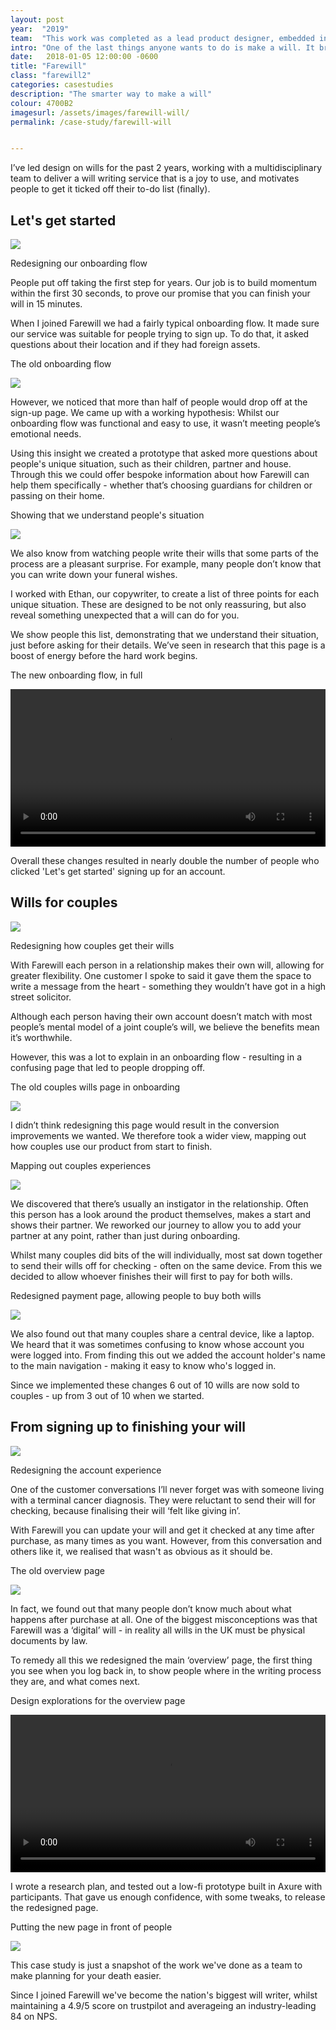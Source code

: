 ```yaml
---
layout: post
year:  "2019"
team:  "This work was completed as a lead product designer, embedded in a multidisciplinary product team. Working closely with Clare Ridd, Tam Finlay, Ethan Lott, and many many others. Very special shout out to Louis Buck who does all our illustrations."
intro: "One of the last things anyone wants to do is make a will. It brings to mind a depressing mix of admin and considering your mortality. How do you create a product experience that helps people get past all that?"
date:   2018-01-05 12:00:00 -0600
title: "Farewill"
class: "farewill2"
categories: casestudies
description: "The smarter way to make a will"
colour: 4700B2
imagesurl: /assets/images/farewill-will/
permalink: /case-study/farewill-will


---
```


I’ve led design on wills for the past 2 years, working with a multidisciplinary team to deliver a will writing service that is a joy to use, and motivates people to get it ticked off their to-do list (finally).


<div class="image-contain title">
<h2>Let's get started</h2>
<div class="screen"><img src="{{page.imagesurl}}wills-landing.png"></div>
<p class="caption">Redesigning our onboarding flow</p>
</div>


People put off taking the first step for years. Our job is to build momentum within the first 30 seconds, to prove our promise that you can finish your will in 15 minutes. 

When I joined Farewill we had a fairly typical onboarding flow. It made sure our service was suitable for people trying to sign up. To do that, it asked questions about their location and if they had foreign assets.

<div class="image-contain">
<p class="caption">The old onboarding flow</p>
<div class="screen"><img src="{{page.imagesurl}}onboarding-old.png"></div>
</div>

However, we noticed that more than half of people would drop off at the sign-up page. We came up with a working hypothesis: Whilst our onboarding flow was functional and easy to use, it wasn’t meeting people’s emotional needs. 

Using this insight we created a prototype that asked more questions about people's unique situation, such as their children, partner and house. Through this we could offer bespoke information about how Farewill can help them specifically - whether that’s choosing guardians for children or passing on their home. 


<div class="image-contain">
<p class="caption">Showing that we understand people's situation</p>
<div class="screen"><img src="{{page.imagesurl}}benefits.png"></div>
</div>


We also know from watching people write their wills that some parts of the process are a pleasant surprise. For example, many people don’t know that you can write down your funeral wishes. 

I worked with Ethan, our copywriter, to create a list of three points for each unique situation. These are designed to be not only reassuring, but also reveal something unexpected that a will can do for you. 

We show people this list, demonstrating that we understand their situation, just before asking for their details. We’ve seen in research that this page is a boost of energy before the hard work begins. 


<div class="image-contain">
  <p class="caption">The new onboarding flow, in full</p>
  <div class="screen"><video width="100%" autoplay loop controls>
    <source src="{{page.imagesurl}}Onboarding-flow.mp4" type="video/mp4">
  Your browser does not support videos.
  </video>
  </div>

</div>

Overall these changes resulted in nearly double the number of people who clicked 'Let's get started' signing up for an account.

<div class="image-contain">
<h2>Wills for couples</h2>
<div class="screen"><img src="{{page.imagesurl}}couples-wills.png"></div>
<p class="caption">Redesigning how couples get their wills</p>
</div>

With Farewill each person in a relationship makes their own will, allowing for greater flexibility. One customer I spoke to said it gave them the space to write a message from the heart - something they wouldn’t have got in a high street solicitor. 

Although each person having their own account doesn’t match with most people’s mental model of a joint couple’s will, we believe the benefits mean it’s worthwhile. 

However, this was a lot to explain in an onboarding flow - resulting in a confusing page that led to people dropping off. 

<div class="image-contain">
<p class="caption">The old couples wills page in onboarding</p>
<div class="screen"><img src="{{page.imagesurl}}couples-old.png"></div>
</div>

I didn’t think redesigning this page would result in the conversion improvements we wanted. We therefore took a wider view, mapping out how couples use our product from start to finish. 

<div class="image-contain">
<p class="caption">Mapping out couples experiences</p>
<div class="no-screen"><img src="{{page.imagesurl}}couples-mapping.png"></div>
</div>

We discovered that there’s usually an instigator in the relationship. Often this person has a look around the product themselves, makes a start and shows their partner. We reworked our journey to allow you to add your partner at any point, rather than just during onboarding.

Whilst many couples did bits of the will individually, most sat down together to send their wills off for checking - often on the same device. From this we decided to allow whoever finishes their will first to pay for both wills. 

<div class="image-contain">
<p class="caption">Redesigned payment page, allowing people to buy both wills</p>
<div class="screen"><img src="{{page.imagesurl}}couples-payment.png"></div>
</div>


We also found out that many couples share a central device, like a laptop. We heard that it was sometimes confusing to know whose account you were logged into. From finding this out we added the account holder's name to the main navigation - making it easy to know who's logged in. 

Since we implemented these changes 6 out of 10 wills are now sold to couples - up from 3 out of 10 when we started. 

<div class="image-contain">
<h2>From signing up to finishing your will</h2>
<div class="screen"><img src="{{page.imagesurl}}cover.png"></div>
<p class="caption">Redesigning the account experience</p>
</div>


One of the customer conversations I’ll never forget was with someone living with a terminal cancer diagnosis. They were reluctant to send their will for checking, because finalising their will ‘felt like giving in’. 

With Farewill you can update your will and get it checked at any time after purchase, as many times as you want. However, from this conversation and others like it, we realised that wasn't as obvious as it should be.

<div class="image-contain">
<p class="caption">The old overview page</p>
<div class="screen"><img src="{{page.imagesurl}}overview-old.png"></div>
</div>


In fact, we found out that many people don’t know much about what happens after purchase at all. One of the biggest misconceptions was that Farewill was a ‘digital’ will - in reality all wills in the UK must be physical documents by law. 

To remedy all this we redesigned the main ‘overview’ page, the first thing you see when you log back in, to show people where in the writing process they are, and what comes next. 

<div class="image-contain">
  <p class="caption">Design explorations for the overview page</p>
  <div class="screen"><video width="100%" autoplay loop controls>
    <source src="{{page.imagesurl}}overview-explorations.mp4" type="video/mp4">
  Your browser does not support videos.
  </video></div>

</div>


I wrote a research plan, and tested out a low-fi prototype built in Axure with participants. That gave us enough confidence, with some tweaks, to release the redesigned page. 

<div class="image-contain">
<p class="caption">Putting the new page in front of people</p>
<div class="screen"><img src="{{page.imagesurl}}overview-testing.png"></div>
</div>


This case study is just a snapshot of the work we've done as a team to make planning for your death easier. 

Since I joined Farewill we've become the nation's biggest will writer, whilst maintaining a 4.9/5 score on trustpilot and averageing an industry-leading 84 on NPS. 

